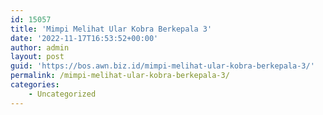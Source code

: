 ```yaml
---
id: 15057
title: 'Mimpi Melihat Ular Kobra Berkepala 3'
date: '2022-11-17T16:53:52+00:00'
author: admin
layout: post
guid: 'https://bos.awn.biz.id/mimpi-melihat-ular-kobra-berkepala-3/'
permalink: /mimpi-melihat-ular-kobra-berkepala-3/
categories:
    - Uncategorized
---
```


